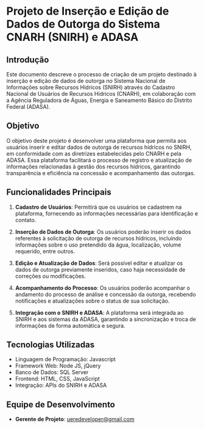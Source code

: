 # Projeto de Inserção e Edição de Dados de Outorga do Sistema CNARH (SNIRH) e ADASA

## Introdução
Este documento descreve o processo de criação de um projeto destinado à inserção e edição de dados de outorga no Sistema Nacional de Informações sobre Recursos Hídricos (SNIRH) através do Cadastro Nacional de Usuários de Recursos Hídricos (CNARH), em colaboração com a Agência Reguladora de Águas, Energia e Saneamento Básico do Distrito Federal (ADASA).

## Objetivo
O objetivo deste projeto é desenvolver uma plataforma que permita aos usuários inserir e editar dados de outorga de recursos hídricos no SNIRH, em conformidade com as diretrizes estabelecidas pelo CNARH e pela ADASA. Essa plataforma facilitará o processo de registro e atualização de informações relacionadas à gestão dos recursos hídricos, garantindo transparência e eficiência na concessão e acompanhamento das outorgas.

## Funcionalidades Principais
1. **Cadastro de Usuários**: Permitirá que os usuários se cadastrem na plataforma, fornecendo as informações necessárias para identificação e contato.

2. **Inserção de Dados de Outorga**: Os usuários poderão inserir os dados referentes à solicitação de outorga de recursos hídricos, incluindo informações sobre o uso pretendido da água, localização, volume requerido, entre outros.

3. **Edição e Atualização de Dados**: Será possível editar e atualizar os dados de outorga previamente inseridos, caso haja necessidade de correções ou modificações.

4. **Acompanhamento do Processo**: Os usuários poderão acompanhar o andamento do processo de análise e concessão da outorga, recebendo notificações e atualizações sobre o status de sua solicitação.

5. **Integração com o SNIRH e ADASA**: A plataforma será integrada ao SNIRH e aos sistemas da ADASA, garantindo a sincronização e troca de informações de forma automática e segura.

## Tecnologias Utilizadas
- Linguagem de Programação: Javascript 
- Framework Web: Node JS, jQuery
- Banco de Dados: SQL Server
- Frontend: HTML, CSS, JavaScript
- Integração: APIs do SNIRH e ADASA

## Equipe de Desenvolvimento
- **Gerente de Projeto**: ueredeveloper@gmail.com



